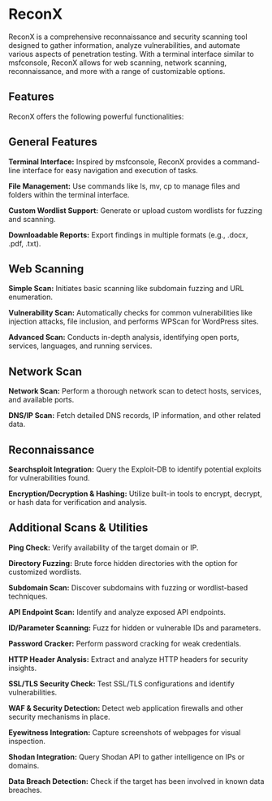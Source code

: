 # ReconX

ReconX is a comprehensive reconnaissance and security scanning tool designed to gather information, analyze vulnerabilities, and automate various aspects of penetration testing. With a terminal interface similar to msfconsole, ReconX allows for web scanning, network scanning, reconnaissance, and more with a range of customizable options.

## Features
ReconX offers the following powerful functionalities:

## General Features

**Terminal Interface:** Inspired by msfconsole, ReconX provides a command-line interface for easy navigation and execution of tasks.

**File Management:** Use commands like ls, mv, cp to manage files and folders within the terminal interface.

**Custom Wordlist Support:** Generate or upload custom wordlists for fuzzing and scanning.

**Downloadable Reports:** Export findings in multiple formats (e.g., .docx, .pdf, .txt).

## Web Scanning

**Simple Scan:** Initiates basic scanning like subdomain fuzzing and URL enumeration.

**Vulnerability Scan:** Automatically checks for common vulnerabilities like injection attacks, file inclusion, and performs WPScan for WordPress sites.

**Advanced Scan:** Conducts in-depth analysis, identifying open ports, services, languages, and running services.

## Network Scan

**Network Scan:** Perform a thorough network scan to detect hosts, services, and available ports.

**DNS/IP Scan:** Fetch detailed DNS records, IP information, and other related data.

## Reconnaissance

**Searchsploit Integration:** Query the Exploit-DB to identify potential exploits for vulnerabilities found.

**Encryption/Decryption & Hashing:** Utilize built-in tools to encrypt, decrypt, or hash data for verification and analysis.

## Additional Scans & Utilities

**Ping Check:** Verify availability of the target domain or IP.

**Directory Fuzzing:** Brute force hidden directories with the option for customized wordlists.

**Subdomain Scan:** Discover subdomains with fuzzing or wordlist-based techniques.

**API Endpoint Scan:** Identify and analyze exposed API endpoints.

**ID/Parameter Scanning:** Fuzz for hidden or vulnerable IDs and parameters.

**Password Cracker:** Perform password cracking for weak credentials.

**HTTP Header Analysis:** Extract and analyze HTTP headers for security insights.

**SSL/TLS Security Check:** Test SSL/TLS configurations and identify vulnerabilities.

**WAF & Security Detection:** Detect web application firewalls and other security mechanisms in place.

**Eyewitness Integration:** Capture screenshots of webpages for visual inspection.

**Shodan Integration:** Query Shodan API to gather intelligence on IPs or domains.

**Data Breach Detection:** Check if the target has been involved in known data breaches.
